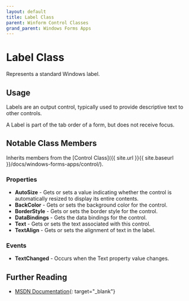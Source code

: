 ```yaml
---
layout: default
title: Label Class
parent: Winform Control Classes
grand_parent: Windows Forms Apps
---
```


# Label Class

Represents a standard Windows label.

## Usage

Labels are an output control, typically used to provide descriptive text to other controls.

A Label is part of the tab order of a form, but does not receive focus.

## Notable Class Members

Inherits members from the [Control Class]({{ site.url }}{{ site.baseurl }}/docs/windows-forms-apps/control/).

### Properties

*   **AutoSize** - Gets or sets a value indicating whether the control is automatically resized to display its entire contents.
*   **BackColor** - Gets or sets the background color for the control.
*   **BorderStyle** - Gets or sets the border style for the control.
*   **DataBindings** - Gets the data bindings for the control.
*   **Text** - Gets or sets the text associated with this control.
*   **TextAlign** - Gets or sets the alignment of text in the label.
 
### Events

*   **TextChanged** - Occurs when the Text property value changes.

## Further Reading

- [MSDN Documentation](https://docs.microsoft.com/en-us/dotnet/api/system.windows.forms.label){: target="_blank"}